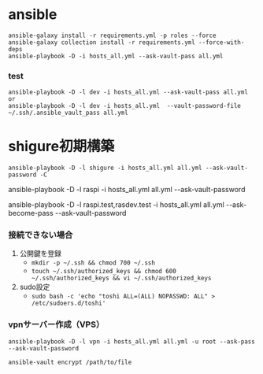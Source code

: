 # ansible
```shell
ansible-galaxy install -r requirements.yml -p roles --force
ansible-galaxy collection install -r requirements.yml --force-with-deps
ansible-playbook -D -i hosts_all.yml --ask-vault-pass all.yml
```

### test
```shell
ansible-playbook -D -l dev -i hosts_all.yml --ask-vault-pass all.yml
or
ansible-playbook -D -l dev -i hosts_all.yml  --vault-password-file ~/.ssh/.ansible_vault_pass all.yml
```

# shigure初期構築
```shell
ansible-playbook -D -l shigure -i hosts_all.yml all.yml --ask-vault-password -C
```
ansible-playbook -D -l raspi -i hosts_all.yml all.yml  --ask-vault-password

ansible-playbook -D -l raspi.test,rasdev.test -i hosts_all.yml all.yml --ask-become-pass --ask-vault-password


### 接続できない場合
1. 公開鍵を登録
   * `mkdir -p ~/.ssh && chmod 700 ~/.ssh`
   * `touch ~/.ssh/authorized_keys && chmod 600 ~/.ssh/authorized_keys && vi ~/.ssh/authorized_keys `
2. sudo設定
   * `sudo bash -c 'echo "toshi ALL=(ALL) NOPASSWD: ALL" > /etc/sudoers.d/toshi'`


### vpnサーバー作成（VPS）
```shell
ansible-playbook -D -l vpn -i hosts_all.yml all.yml -u root --ask-pass --ask-vault-password
```

```shell
ansible-vault encrypt /path/to/file
```
